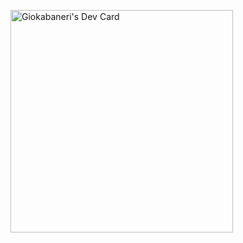 <a href="https://app.daily.dev/giokabaneri"><img src="https://api.daily.dev/devcards/v2/Unwad0lZtfRvXnQCLMMrC.png?type=default&r=n1m" width="356" alt="Giokabaneri's Dev Card"/></a>
